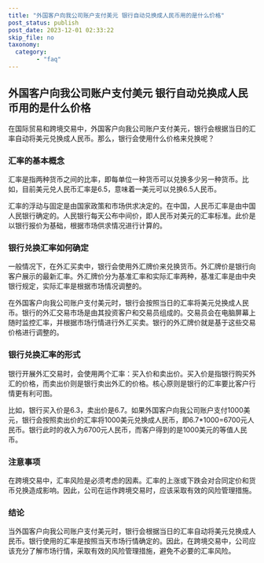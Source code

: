 ```yaml
---
title: "外国客户向我公司账户支付美元 银行自动兑换成人民币用的是什么价格"
post_status: publish
post_date: 2023-12-01 02:33:22
skip_file: no
taxonomy:
  category:
        - "faq"
---
```


## 外国客户向我公司账户支付美元 银行自动兑换成人民币用的是什么价格

在国际贸易和跨境交易中，外国客户向我公司账户支付美元，银行会根据当日的汇率自动将美元兑换成人民币。那么，银行会使用什么价格来兑换呢？

### 汇率的基本概念

汇率是指两种货币之间的比率，即每单位一种货币可以兑换多少另一种货币。比如，目前美元兑人民币汇率是6.5，意味着一美元可以兑换6.5人民币。

汇率的浮动与固定是由国家政策和市场供求决定的。在中国，人民币汇率是由中国人民银行确定的。人民银行每天公布中间价，即人民币对美元的汇率标准。此价是以银行报价为基础，根据市场供求情况进行计算的。

### 银行兑换汇率如何确定

一般情况下，在外汇买卖中，银行会使用外汇牌价来兑换货币。外汇牌价是银行向客户展示的最新汇率。外汇牌价分为基准汇率和实际汇率两种，基准汇率是由中央银行规定，实际汇率是根据市场情况调整的。

在外国客户向我公司账户支付美元时，银行会按照当日的汇率将美元兑换成人民币。银行的外汇交易市场是由其投资客户和交易员组成的。交易员会在电脑屏幕上随时监控汇率，并根据市场行情进行外汇买卖。银行的外汇牌价就是基于这些交易价格进行调整的。

### 银行兑换汇率的形式

银行开展外汇交易时，会使用两个汇率：买入价和卖出价。买入价是指银行购买外汇的价格，而卖出价则是银行卖出外汇的价格。核心原则是银行的汇率要比客户行情更有利可图。

比如，银行买入价是6.3，卖出价是6.7。如果外国客户向我公司账户支付1000美元，银行会按照卖出价的汇率将1000美元兑换成人民币，即6.7*1000=6700元人民币。银行此时的收入为6700元人民币，而客户得到的是1000美元的等值人民币。

### 注意事项

在跨境交易中，汇率风险是必须考虑的因素。汇率的上涨或下跌会对合同定价和货币兑换造成影响。因此，公司在运作跨境交易时，应该采取有效的风险管理措施。

### 结论

当外国客户向我公司账户支付美元时，银行会根据当日的汇率自动将美元兑换成人民币。银行使用的汇率是按照当天市场行情确定的。因此，在跨境交易中，公司应该充分了解市场行情，采取有效的风险管理措施，避免不必要的汇率风险。
